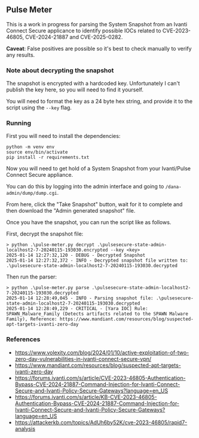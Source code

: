 ## Pulse Meter

This is a work in progress for parsing the System Snapshot from an Ivanti Connect Secure applicance to identify possible IOCs related to CVE-2023-46805, CVE-2024-21887 and CVE-2025-0282.

**Caveat**: False positives are possible so it's best to check manually to verify any results.

### Note about decrypting the snapshot

The snapshot is encrypted with a hardcoded key. Unfortunately I can't publish the key here, so you will need to find it yourself.

You will need to format the key as a 24 byte hex string, and provide it to the script using the `--key` flag.

### Running

First you will need to install the dependencies:

```
python -m venv env
source env/bin/activate
pip install -r requirements.txt
```

Now you will need to get hold of a System Snapshot from your Ivanti/Pulse Connect Secure appliance.

You can do this by logging into the admin interface and going to `/dana-admin/dump/dump.cgi`.

From here, click the "Take Snapshot" button, wait for it to complete and then download the "Admin generated snapshot" file.

Once you have the snapshot, you can run the script like as follows.

First, decrypt the snapshot file:

```
> python .\pulse-meter.py decrypt .\pulsesecure-state-admin-localhost2-7-20240115-193030.encrypted --key <key>
2025-01-14 12:27:32,120 - DEBUG - Decrypted Snapshot
2025-01-14 12:27:32,372 - INFO - Decrypted snapshot file written to: .\pulsesecure-state-admin-localhost2-7-20240115-193030.decrypted
```

Then run the parser:

```
> python .\pulse-meter.py parse .\pulsesecure-state-admin-localhost2-7-20240115-193030.decrypted  
2025-01-14 12:28:49,045 - INFO - Parsing snapshot file: .\pulsesecure-state-admin-localhost2-7-20240115-193030.decrypted
2025-01-14 12:28:49,229 - CRITICAL - [Yara IOC] Rule: SPAWN_Malware_Family (Detects artifacts related to the SPAWN Malware Family), Reference: https://www.mandiant.com/resources/blog/suspected-apt-targets-ivanti-zero-day
```

### References

* https://www.volexity.com/blog/2024/01/10/active-exploitation-of-two-zero-day-vulnerabilities-in-ivanti-connect-secure-vpn/
* https://www.mandiant.com/resources/blog/suspected-apt-targets-ivanti-zero-day
* https://forums.ivanti.com/s/article/CVE-2023-46805-Authentication-Bypass-CVE-2024-21887-Command-Injection-for-Ivanti-Connect-Secure-and-Ivanti-Policy-Secure-Gateways?language=en_US
* https://forums.ivanti.com/s/article/KB-CVE-2023-46805-Authentication-Bypass-CVE-2024-21887-Command-Injection-for-Ivanti-Connect-Secure-and-Ivanti-Policy-Secure-Gateways?language=en_US
* https://attackerkb.com/topics/AdUh6by52K/cve-2023-46805/rapid7-analysis

